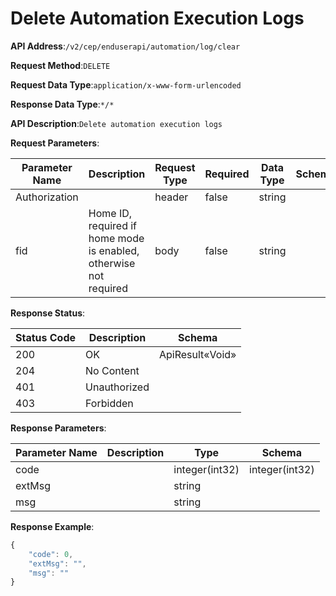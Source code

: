 # Delete Automation Execution Logs


**API Address**:`/v2/cep/enduserapi/automation/log/clear`


**Request Method**:`DELETE`


**Request Data Type**:`application/x-www-form-urlencoded`


**Response Data Type**:`*/*`


**API Description**:`Delete automation execution logs`


**Request Parameters**:


| Parameter Name | Description                                       | Request Type | Required | Data Type | Schema |
| -------------- | ------------------------------------------------- | ------------ | -------- | --------- | ------ |
| Authorization  |                                                   | header       | false    | string    |        |
| fid            | Home ID, required if home mode is enabled, otherwise not required | body     | false    | string    |        |


**Response Status**:


| Status Code | Description  | Schema          |
| ----------- | ------------ | --------------- |
| 200         | OK           | ApiResult«Void» |
| 204         | No Content   |                 |
| 401         | Unauthorized |                 |
| 403         | Forbidden    |                 |


**Response Parameters**:


| Parameter Name | Description | Type           | Schema         |
| -------------- | ----------- | -------------- | -------------- |
| code           |             | integer(int32) | integer(int32) |
| extMsg         |             | string         |                |
| msg            |             | string         |                |


**Response Example**:
```javascript
{
	"code": 0,
	"extMsg": "",
	"msg": ""
}
```